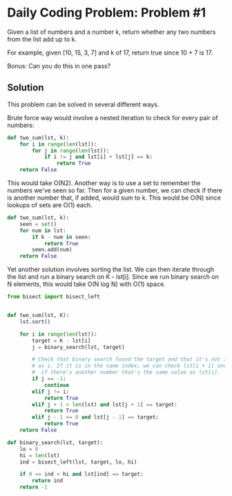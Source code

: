 # Daily Coding Problem: Problem #1

Given a list of numbers and a number k, return whether any two numbers from the list add up to k.

For example, given [10, 15, 3, 7] and k of 17, return true since 10 + 7 is 17.

Bonus: Can you do this in one pass?

## Solution

This problem can be solved in several different ways.

Brute force way would involve a nested iteration to check for every pair of numbers:

```python
def two_sum(lst, k):
    for i in range(len(lst)):
        for j in range(len(lst)):
            if i != j and lst[i] + lst[j] == k:
                return True
    return False
```

This would take O(N2). Another way is to use a set to remember the numbers we've seen so far. Then for a given number, we can check if there is another number that, if added, would sum to k. This would be O(N) since lookups of sets are O(1) each.

```python
def two_sum(lst, k):
    seen = set()
    for num in lst:
        if k - num in seen:
            return True
        seen.add(num)
    return False
```

Yet another solution involves sorting the list. We can then iterate through the list and run a binary search on K - lst[i]. Since we run binary search on N elements, this would take O(N log N) with O(1) space.

```python
from bisect import bisect_left


def two_sum(lst, K):
    lst.sort()

    for i in range(len(lst)):
        target = K - lst[i]
        j = binary_search(lst, target)

        # Check that binary search found the target and that it's not in the same index
        # as i. If it is in the same index, we can check lst[i + 1] and lst[i - 1] to see
        #  if there's another number that's the same value as lst[i].
        if j == -1:
            continue
        elif j != i:
            return True
        elif j + 1 < len(lst) and lst[j + 1] == target:
            return True
        elif j - 1 >= 0 and lst[j - 1] == target:
            return True
    return False

def binary_search(lst, target):
    lo = 0
    hi = len(lst)
    ind = bisect_left(lst, target, lo, hi)

    if 0 <= ind < hi and lst[ind] == target:
        return ind
    return -1
```
